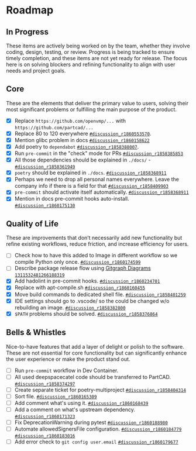 # Roadmap

## In Progress

These items are actively being worked on by the team, whether they involve coding, design, testing, or review. Progress
is being tracked to ensure timely completion, and these items are not yet ready for release. The focus here is on
solving blockers and refining functionality to align with user needs and project goals.

## Core

These are the elements that deliver the primary value to users, solving their most significant problems or fulfilling
the main purpose of the product.

-   [x] Replace `https://github.com/openvmp/...` with `https://github.com/partcad/...`
-   [x] Replace 80 to 120 everywhere
        [`#discussion_r1860553570`](https://github.com/partcad/partcad/pull/213#discussion_r1860553570).
-   [x] Mention glibc problem in docs
        [`#discussion_r1860158622`](https://github.com/partcad/partcad/pull/213#discussion_r1860158622)
-   [x] Add poetry to `dependabot`
        [`#discussion_r1858388007`](https://github.com/partcad/partcad/pull/213#discussion_r1858388007).
-   [x] Run `pre-commit` in the "check" mode for PRs
        [`#discussion_r1858385853`](https://github.com/partcad/partcad/pull/213#discussion_r1858385853)
-   [x] All those dependencies should be explained in `./docs/` -
        [`#discussion_r1858361949`](https://github.com/partcad/partcad/pull/213#discussion_r1858361949)
-   [x] `poetry` should be explained in `./docs`.
        [`#discussion_r1858368911`](https://github.com/partcad/partcad/pull/213#discussion_r1858368911)
-   [x] Perhaps we need to drop all personal names everywhere. Leave the company info if there is a field for that
        [`#discussion_r1858409903`](https://github.com/partcad/partcad/pull/213#discussion_r1858409903)
-   [x] `pre-commit` should activate itself automatically.
        [`#discussion_r1858368911`](https://github.com/partcad/partcad/pull/213#discussion_r1858368911)
-   [x] Mention in docs pre-commit hooks auto-install.
        [`#discussion_r1860175130`](https://github.com/partcad/partcad/pull/213#discussion_r1860175130)

## Quality of Life

These are improvements that don’t necessarily add new functionality but refine existing workflows, reduce friction, and
increase efficiency for users.

-   [ ] Check how to have this added to Image in different workflow so we compile Python only once.
        [`#discussion_r1860174599`](https://github.com/partcad/partcad/pull/213#discussion_r1860174599)
-   [ ] Describe package release flow using [Gitgraph Diagrams](https://mermaid.js.org/syntax/gitgraph.html)
        [`1311532481266188319`](https://discord.com/channels/1308854595987968051/1308857684547600384/1311532481266188319)
-   [x] Add hadolint in pre-commit hooks.
        [`#discussion_r1860234701`](https://github.com/partcad/partcad/pull/213#discussion_r1860234701)
-   [x] Replace with apt-compile.sh
        [`#discussion_r1860160455`](https://github.com/partcad/partcad/pull/213#discussion_r1860160455)
-   [x] Move build commands to dedicated shell file.
        [`#discussion_r1858401259`](https://github.com/partcad/partcad/pull/213#discussion_r1858401259)
-   [x] IDE settings should go to .vscode/ so the could be changed w/o rebuilding an image.
        [`#discussion_r1858382800`](https://github.com/partcad/partcad/pull/213#discussion_r1858382800)
-   [x] `$PATH` problems should be solved.
        [`#discussion_r1858376864`](https://github.com/partcad/partcad/pull/213#discussion_r1858376864)

## Bells & Whistles

Nice-to-have features that add a layer of delight or polish to the software. These are not essential for core
functionality but can significantly enhance the user experience or make the product stand out.

-   [ ] Run `pre-commit` workflow in Dev Container.
-   [ ] All used deepspacecatel code should be transferred to PartCAD.
        [`#discussion_r1858374297`](https://github.com/partcad/partcad/pull/213#discussion_r1858374297)
-   [ ] Create separate ticket for poetry-multiproject
        [`#discussion_r1858404314`](https://github.com/partcad/partcad/pull/213#discussion_r1858404314)
-   [ ] Sort file. [`#discussion_r1860165309`](https://github.com/partcad/partcad/pull/213#discussion_r1860165309)
-   [ ] Add comment what's using it.
        [`#discussion_r1860168439`](https://github.com/partcad/partcad/pull/213#discussion_r1860168439)
-   [ ] Add a comment on what's upstream dependency.
        [`#discussion_r1860171323`](https://github.com/partcad/partcad/pull/213#discussion_r1860171323)
-   [ ] Fix DeprecationWarning during pytest
        [`#discussion_r1860188980`](https://github.com/partcad/partcad/pull/213#discussion_r1860188980)
-   [ ] Automate allowedSignersFile configuration.
        [`#discussion_r1860184779`](https://github.com/partcad/partcad/pull/213#discussion_r1860184779)
        [`#discussion_r1860183016`](https://github.com/partcad/partcad/pull/213#discussion_r1860183016)
-   [ ] Add error check to `git config user.email`
        [`#discussion_r1860179677`](https://github.com/partcad/partcad/pull/213#discussion_r1860179677)
